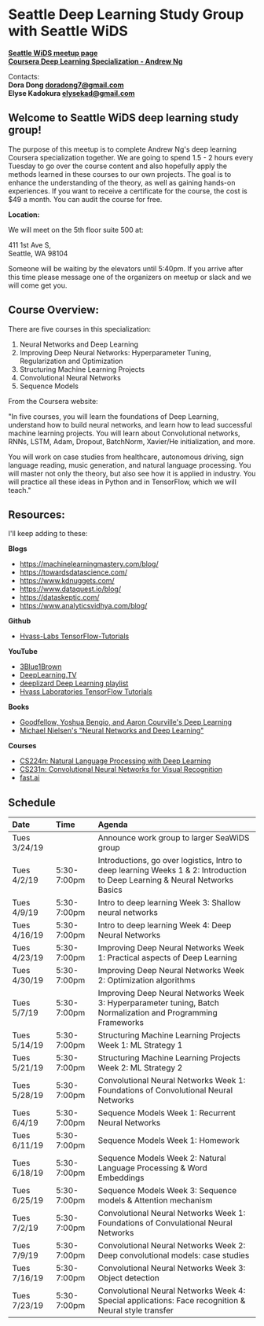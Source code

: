 # Seattle Deep Learning Study Group with Seattle WiDS 

**[Seattle WiDS meetup page](https://www.meetup.com/Seattle-WiDS-Meetup/)**  
**[Coursera Deep Learning Specialization - Andrew Ng](https://www.coursera.org/specializations/deep-learning)**

Contacts:  
**Dora Dong <doradong7@gmail.com>**  
**Elyse Kadokura <elysekad@gmail.com>**

## Welcome to Seattle WiDS deep learning study group!

The purpose of this meetup is to complete Andrew Ng's deep learning Coursera specialization together. We are going to spend 1.5 - 2 hours every Tuesday to go over the course content and also hopefully apply the methods learned in these courses to our own projects. The goal is to enhance the understanding of the theory, as well as gaining hands-on experiences. If you want to receive a certificate for the course, the cost is $49 a month. You can audit the course for free. 

**Location:**

We will meet on the 5th floor suite 500 at:

411 1st Ave S,  
Seattle, WA 98104

Someone will be waiting by the elevators until 5:40pm. If you arrive after this time please message one of the organizers on meetup or slack and we will come get you.

## Course Overview:

There are five courses in this specialization: 

1. Neural Networks and Deep Learning
2. Improving Deep Neural Networks: Hyperparameter Tuning, Regularization and Optimization 
3. Structuring Machine Learning Projects
4. Convolutional Neural Networks 
5. Sequence Models

From the Coursera website:

"In five courses, you will learn the foundations of Deep Learning, understand how to build neural networks, and learn how to lead successful machine learning projects. You will learn about Convolutional networks, RNNs, LSTM, Adam, Dropout, BatchNorm, Xavier/He initialization, and more. 

You will work on case studies from healthcare, autonomous driving, sign language reading, music generation, and natural language processing. You will master not only the theory, but also see how it is applied in industry. You will practice all these ideas in Python and in TensorFlow, which we will teach."

## Resources:

I'll keep adding to these:

**Blogs**
  - https://machinelearningmastery.com/blog/
  - https://towardsdatascience.com/
  - https://www.kdnuggets.com/
  - https://www.dataquest.io/blog/
  - https://dataskeptic.com/
  - https://www.analyticsvidhya.com/blog/

**Github**
  - [Hvass-Labs TensorFlow-Tutorials](https://github.com/Hvass-Labs/TensorFlow-Tutorials) 

**YouTube**
  - [3Blue1Brown](https://www.youtube.com/channel/UCYO_jab_esuFRV4b17AJtAw)
  - [DeepLearning.TV](https://www.youtube.com/channel/UC9OeZkIwhzfv-_Cb7fCikLQ/videos)
  - [deeplizard Deep Learning playlist](https://www.youtube.com/watch?v=gZmobeGL0Yg&list=PLZbbT5o_s2xq7LwI2y8_QtvuXZedL6tQU)
  - [Hvass Laboratories TensorFlow Tutorials](https://www.youtube.com/playlist?list=PL9Hr9sNUjfsmEu1ZniY0XpHSzl5uihcXZ)

**Books**
  - [Goodfellow, Yoshua Bengio, and Aaron Courville's Deep Learning](http://www.deeplearningbook.org/)
  - [Michael Nielsen's "Neural Networks and Deep Learning"](http://neuralnetworksanddeeplearning.com/)

**Courses**  
  - [CS224n: Natural Language Processing with Deep Learning](http://web.stanford.edu/class/cs224n/)
  - [CS231n: Convolutional Neural Networks for Visual Recognition](http://cs231n.stanford.edu/)
  - [fast.ai](https://course.fast.ai/)

## Schedule

| Date | Time | Agenda |
|:---|:---|:---|
| Tues 3/24/19 | | Announce work group to larger SeaWiDS group |
| Tues 4/2/19 | 5:30-7:00pm | Introductions, go over logistics, Intro to deep learning Weeks 1 & 2: Introduction to Deep Learning & Neural Networks Basics |  
| Tues 4/9/19  | 5:30-7:00pm | Intro to deep learning Week 3: Shallow neural networks |
| Tues 4/16/19 | 5:30-7:00pm | Intro to deep learning Week 4: Deep Neural Networks |
| Tues 4/23/19 | 5:30-7:00pm | Improving Deep Neural Networks Week 1: Practical aspects of Deep Learning |
| Tues 4/30/19 | 5:30-7:00pm | Improving Deep Neural Networks Week 2: Optimization algorithms |
| Tues 5/7/19 | 5:30-7:00pm | Improving Deep Neural Networks Week 3: Hyperparameter tuning, Batch Normalization and Programming Frameworks |
| Tues 5/14/19 | 5:30-7:00pm | Structuring Machine Learning Projects Week 1: ML Strategy 1 |
| Tues 5/21/19 | 5:30-7:00pm | Structuring Machine Learning Projects Week 2: ML Strategy 2 |
| Tues 5/28/19 | 5:30-7:00pm | Convolutional Neural Networks Week 1: Foundations of Convolutional Neural Networks |
| Tues 6/4/19 | 5:30-7:00pm | Sequence Models Week 1: Recurrent Neural Networks |
| Tues 6/11/19 | 5:30-7:00pm | Sequence Models Week 1: Homework |
| Tues 6/18/19 | 5:30-7:00pm | Sequence Models Week 2: Natural Language Processing & Word Embeddings |
| Tues 6/25/19 | 5:30-7:00pm | Sequence Models Week 3: Sequence models & Attention mechanism |
| Tues 7/2/19 | 5:30-7:00pm | Convolutional Neural Networks Week 1: Foundations of Convulational Neural Networks
| Tues 7/9/19 | 5:30-7:00pm | Convolutional Neural Networks Week 2: Deep convolutional models: case studies |
| Tues 7/16/19 | 5:30-7:00pm | Convolutional Neural Networks Week 3: Object detection |
| Tues 7/23/19 | 5:30-7:00pm | Convolutional Neural Networks Week 4: Special applications: Face recognition & Neural style transfer |


